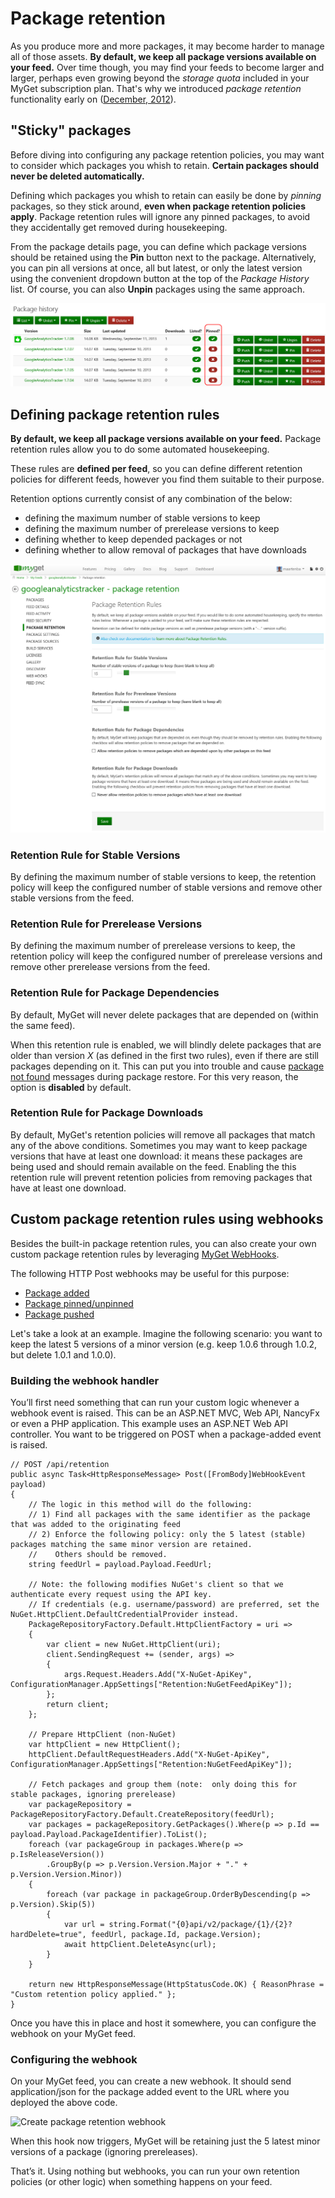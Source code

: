 # Package retention

As you produce more and more packages, it may become harder to manage all of those assets.
**By default, we keep all package versions available on your feed.**
Over time though, you may find your feeds to become larger and larger, perhaps even growing beyond the *storage quota* included in your MyGet subscription plan.
That's why we introduced *package retention* functionality early on ([December, 2012](https://blog.myget.org/post/2012/12/18/Package-retention-policies.aspx)).

## "Sticky" packages

Before diving into configuring any package retention policies, you may want to consider which packages you whish to retain.
**Certain packages should never be deleted automatically.**

Defining which packages you whish to retain can easily be done by *pinning* packages, so they stick around, **even when package retention policies apply**.
Package retention rules will ignore any pinned packages, to avoid they accidentally get removed during housekeeping.

From the package details page, you can define which package versions should be retained using the **Pin** button next to the package.
Alternatively, you can pin all versions at once, all but latest, or only the latest version using the convenient dropdown button at the top of the *Package History* list.
Of course, you can also **Unpin** packages using the same approach.

![Pinning and unpinning packages](Images/package-pinning.png)

## Defining package retention rules

**By default, we keep all package versions available on your feed.**
Package retention rules allow you to do some automated housekeeping.

These rules are **defined per feed**, so you can define different retention policies for different feeds, however you find them suitable to their purpose.

Retention options currently consist of any combination of the below:

* defining the maximum number of stable versions to keep
* defining the maximum number of prerelease versions to keep
* defining whether to keep depended packages or not
* defining whether to allow removal of packages that have downloads

![Defining Package Retention Rules](Images/package-retention-rules.png)

### Retention Rule for Stable Versions ###

By defining the maximum number of stable versions to keep, the retention policy will keep the configured number of stable versions and remove other stable versions from the feed.

### Retention Rule for Prerelease Versions ###

By defining the maximum number of prerelease versions to keep, the retention policy will keep the configured number of prerelease versions and remove other prerelease versions from the feed.

### Retention Rule for Package Dependencies ###

By default, MyGet will never delete packages that are depended on (within the same feed).

When this retention rule is enabled, we will blindly delete packages that are older than version *X* (as defined in the first two rules), even if there are still packages depending on it. This can put you into trouble and cause [package not found](../How-To/package-not-found-during-package-restore) messages during package restore. For this very reason, the option is **disabled** by default.

### Retention Rule for Package Downloads ###

By default, MyGet's retention policies will remove all packages that match any of the above conditions. Sometimes you may want to keep package versions that have at least one download: it means these packages are being used and should remain available on the feed. Enabling the this retention rule will prevent retention policies from removing packages that have at least one download.

## Custom package retention rules using webhooks

Besides the built-in package retention rules, you can also create your own custom package retention rules by leveraging [MyGet WebHooks](Webhooks).

The following HTTP Post webhooks may be useful for this purpose:

* [Package added](webhooks#Package_added)
* [Package pinned/unpinned](webhooks#Package_pinnedunpinned)
* [Package pushed](webhooks#Package_pushed)

Let's take a look at an example.
Imagine the following scenario: you want to keep the latest 5 versions of a minor version (e.g. keep 1.0.6 through 1.0.2, but delete 1.0.1 and 1.0.0).

### Building the webhook handler

You’ll first need something that can run your custom logic whenever a webhook event is raised.
This can be an ASP.NET MVC, Web API, NancyFx or even a PHP application.
This example uses an ASP.NET Web API controller.
You want to be triggered on POST when a package-added event is raised.


	// POST /api/retention
	public async Task<HttpResponseMessage> Post([FromBody]WebHookEvent payload)
	{
		// The logic in this method will do the following:
		// 1) Find all packages with the same identifier as the package that was added to the originating feed
		// 2) Enforce the following policy: only the 5 latest (stable) packages matching the same minor version are retained.
		//    Others should be removed.
		string feedUrl = payload.Payload.FeedUrl;

		// Note: the following modifies NuGet's client so that we authenticate every request using the API key.
		// If credentials (e.g. username/password) are preferred, set the NuGet.HttpClient.DefaultCredentialProvider instead.
		PackageRepositoryFactory.Default.HttpClientFactory = uri =>
		{
			var client = new NuGet.HttpClient(uri);
			client.SendingRequest += (sender, args) =>
			{
				args.Request.Headers.Add("X-NuGet-ApiKey", ConfigurationManager.AppSettings["Retention:NuGetFeedApiKey"]);
			};
			return client;
		};

		// Prepare HttpClient (non-NuGet)
		var httpClient = new HttpClient();
		httpClient.DefaultRequestHeaders.Add("X-NuGet-ApiKey", ConfigurationManager.AppSettings["Retention:NuGetFeedApiKey"]);

		// Fetch packages and group them (note:  only doing this for stable packages, ignoring prerelease)
		var packageRepository = PackageRepositoryFactory.Default.CreateRepository(feedUrl);
		var packages = packageRepository.GetPackages().Where(p => p.Id == payload.Payload.PackageIdentifier).ToList();
		foreach (var packageGroup in packages.Where(p => p.IsReleaseVersion())
			.GroupBy(p => p.Version.Version.Major + "." + p.Version.Version.Minor))
		{
			foreach (var package in packageGroup.OrderByDescending(p => p.Version).Skip(5))
			{
			    var url = string.Format("{0}api/v2/package/{1}/{2}?hardDelete=true", feedUrl, package.Id, package.Version);
				await httpClient.DeleteAsync(url);
			}
		}

		return new HttpResponseMessage(HttpStatusCode.OK) { ReasonPhrase = "Custom retention policy applied." };
	}

Once you have this in place and host it somewhere, you can configure the webhook on your MyGet feed.

### Configuring the webhook

On your MyGet feed, you can create a new webhook.
It should send application/json for the package added event to the URL where you deployed the above code.

![Create package retention webhook](Images/package-retention-webhook.png)

When this hook now triggers, MyGet will be retaining just the 5 latest minor versions of a package (ignoring prereleases).

That’s it. Using nothing but webhooks, you can run your own retention policies (or other logic) when something happens on your feed.

